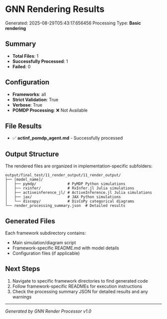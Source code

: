 # GNN Rendering Results

Generated: 2025-08-29T05:43:17.656456
Processing Type: **Basic rendering**

## Summary

- **Total Files**: 1
- **Successfully Processed**: 1
- **Failed**: 0

## Configuration

- **Frameworks**: all
- **Strict Validation**: True
- **Verbose**: True
- **POMDP Processing**: ❌ Not Available

## File Results

- ✅ **actinf_pomdp_agent.md** - Successfully processed


## Output Structure

The rendered files are organized in implementation-specific subfolders:

```
output/final_test/11_render_output/11_render_output/
├── [model_name]/
│   ├── pymdp/              # PyMDP Python simulations
│   ├── rxinfer/            # RxInfer.jl Julia simulations
│   ├── activeinference_jl/ # ActiveInference.jl Julia simulations
│   ├── jax/                # JAX Python simulations
│   └── discopy/            # DisCoPy categorical diagrams
└── render_processing_summary.json  # Detailed results
```

## Generated Files

Each framework subdirectory contains:
- Main simulation/diagram script
- Framework-specific README.md with model details
- Configuration files (if applicable)

## Next Steps

1. Navigate to specific framework directories to find generated code
2. Follow framework-specific READMEs for execution instructions  
3. Check the processing summary JSON for detailed results and any warnings

---

*Generated by GNN Render Processor v1.0*
